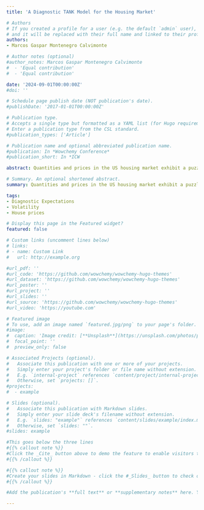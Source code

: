```yaml
---
title: 'A Diagnostic TANK Model for the Housing Market'

# Authors
# If you created a profile for a user (e.g. the default `admin` user), write the username (folder name) here
# and it will be replaced with their full name and linked to their profile.
authors:
- Marcos Gaspar Montenegro Calvimonte

# Author notes (optional)
#author_notes: Marcos Gaspar Montenegro Calvimonte
#  - 'Equal contribution'
#  - 'Equal contribution'

date: '2024-09-01T00:00:00Z'
#doi: ''

# Schedule page publish date (NOT publication's date).
#publishDate: '2017-01-01T00:00:00Z'

# Publication type.
# Accepts a single type but formatted as a YAML list (for Hugo requirements).
# Enter a publication type from the CSL standard.
#publication_types: ['Article']

# Publication name and optional abbreviated publication name.
#publication: In *Wowchemy Conference*
#publication_short: In *ICW

abstract: Quantities and prices in the US housing market exhibit a puzzling excess volatility. I argue that the expectations channel not only is relevant but also serves as a key factor in solving this puzzle. In this paper, I incorporate diagnostic expectations as an amplification mechanism in a TANK model featuring a housing and banking sector. I estimate the model using Sequential Monte Carlo methods. The results indicate that, contingent on whether agents' imperfect memory is driven by the immediate past or the last three years, the diagnostic model relies on less volatile shocks. Specifically, the size of the housing preference shock is found to be two thirds or less compared to rational expectations. This implies that diagnostic expectations is accounting for approximately at least a third of what Iacoviello and Neri (2010) describe as either “genuine shifts in tastes for housing, or a catchall for all the unmodeled disturbances that can affect housing demand” (p. 150). Moreover, if I shut down the expectations channel -i.e. when agents are rational- the model fails generate the excess volatility in house prices observed in the data.

# Summary. An optional shortened abstract.
summary: Quantities and prices in the US housing market exhibit a puzzling excess volatility. I argue that the expectations channel not only is relevant but also serves as a key factor in solving this puzzle. In this paper, I incorporate diagnostic expectations as an amplification mechanism in a TANK model featuring a housing and banking sector. I estimate the model using Sequential Monte Carlo methods. The results indicate that, contingent on whether agents' imperfect memory is driven by the immediate past or the last three years, the diagnostic model relies on less volatile shocks. Specifically, the size of the housing preference shock is found to be two thirds or less compared to rational expectations. This implies that diagnostic expectations is accounting for approximately at least a third of what Iacoviello and Neri (2010) describe as either “genuine shifts in tastes for housing, or a catchall for all the unmodeled disturbances that can affect housing demand” (p. 150). Moreover, if I shut down the expectations channel -i.e. when agents are rational- the model fails generate the excess volatility in house prices observed in the data.

tags:
- Diagnostic Expectations
- Volatility
- House prices

# Display this page in the Featured widget?
featured: false

# Custom links (uncomment lines below)
# links:
# - name: Custom Link
#   url: http://example.org

#url_pdf: ''
#url_code: 'https://github.com/wowchemy/wowchemy-hugo-themes'
#url_dataset: 'https://github.com/wowchemy/wowchemy-hugo-themes'
#url_poster: ''
#url_project: ''
#url_slides: ''
#url_source: 'https://github.com/wowchemy/wowchemy-hugo-themes'
#url_video: 'https://youtube.com'

# Featured image
# To use, add an image named `featured.jpg/png` to your page's folder.
#image:
#  caption: 'Image credit: [**Unsplash**](https://unsplash.com/photos/pLCdAaMFLTE)'
#  focal_point: ''
#  preview_only: false

# Associated Projects (optional).
#   Associate this publication with one or more of your projects.
#   Simply enter your project's folder or file name without extension.
#   E.g. `internal-project` references `content/project/internal-project/index.md`.
#   Otherwise, set `projects: []`.
#projects:
#  - example

# Slides (optional).
#   Associate this publication with Markdown slides.
#   Simply enter your slide deck's filename without extension.
#   E.g. `slides: "example"` references `content/slides/example/index.md`.
#   Otherwise, set `slides: ""`.
#slides: example

#This goes below the three lines
#{{% callout note %}}
#Click the _Cite_ button above to demo the feature to enable visitors to import publication metadata into their reference management software.
#{{% /callout %}}

#{{% callout note %}}
#Create your slides in Markdown - click the #_Slides_ button to check out the example.
#{{% /callout %}}

#Add the publication's **full text** or **supplementary notes** here. You can use rich formatting such as including [code, math, and images](https://wowchemy.com/docs/content/writing-markdown-latex/).

---
```


